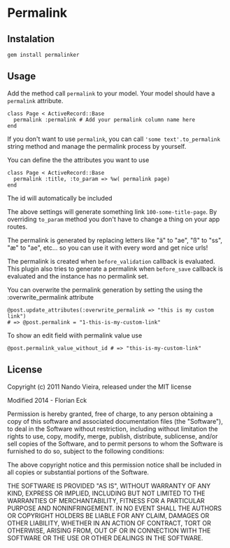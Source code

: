 Permalink
=========

Instalation
-----------

    gem install permalinker

Usage
-----

Add the method call `permalink` to your model. Your model should have a `permalink` attribute.

    class Page < ActiveRecord::Base
      permalink :permalink # Add your permalink column name here
    end

If you don't want to use `permalink`, you can call `'some text'.to_permalink` string method and
manage the permalink process by yourself.

You can define the the attributes you want to use

    class Page < ActiveRecord::Base
      permalink :title, :to_param => %w( permalink page)
    end

The id will automatically be included

The above settings will generate something link `100-some-title-page`. By overriding `to_param` method you don't have to change a thing on your app routes.


The permalink is generated by replacing letters like "ä" to "ae", "ß" to "ss", "æ" to "ae", etc... so you can use it with every word and get nice urls!
 
The permalink is created when `before_validation` callback is evaluated. This plugin also tries
to generate a permalink when `before_save` callback is evaluated and the instance has no permalink set.

You can overwrite the permalink generation by setting the using the :overwrite_permalink attribute 

    @post.update_attributes(:overwrite_permalink => "this is my custom link")
    # => @post.permalink = "1-this-is-my-custom-link"

To show an edit field wiith permalink value use
    
    @post.permalink_value_without_id # => "this-is-my-custom-link"
    
    
## License

Copyright (c) 2011 Nando Vieira, released under the MIT license

Modified 2014 - Florian Eck

Permission is hereby granted, free of charge, to any person obtaining
a copy of this software and associated documentation files (the
"Software"), to deal in the Software without restriction, including
without limitation the rights to use, copy, modify, merge, publish,
distribute, sublicense, and/or sell copies of the Software, and to
permit persons to whom the Software is furnished to do so, subject to
the following conditions:

The above copyright notice and this permission notice shall be
included in all copies or substantial portions of the Software.

THE SOFTWARE IS PROVIDED "AS IS", WITHOUT WARRANTY OF ANY KIND,
EXPRESS OR IMPLIED, INCLUDING BUT NOT LIMITED TO THE WARRANTIES OF
MERCHANTABILITY, FITNESS FOR A PARTICULAR PURPOSE AND
NONINFRINGEMENT. IN NO EVENT SHALL THE AUTHORS OR COPYRIGHT HOLDERS BE
LIABLE FOR ANY CLAIM, DAMAGES OR OTHER LIABILITY, WHETHER IN AN ACTION
OF CONTRACT, TORT OR OTHERWISE, ARISING FROM, OUT OF OR IN CONNECTION
WITH THE SOFTWARE OR THE USE OR OTHER DEALINGS IN THE SOFTWARE.
